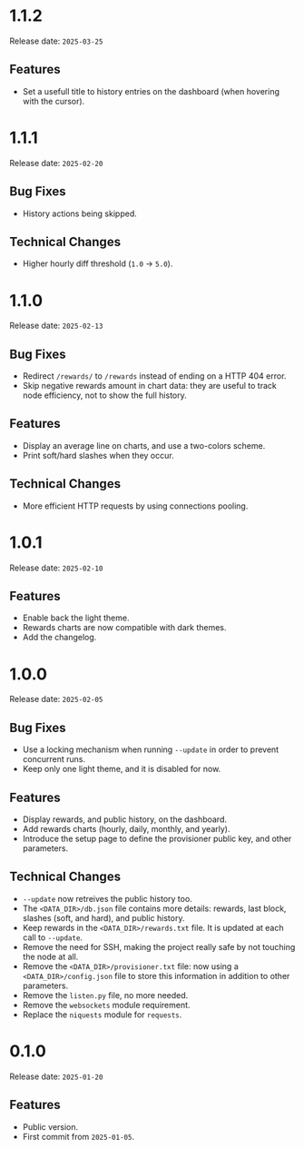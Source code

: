 # 1.1.2

Release date: `2025-03-25`

## Features

- Set a usefull title to history entries on the dashboard (when hovering with the cursor).

# 1.1.1

Release date: `2025-02-20`

## Bug Fixes

- History actions being skipped.

## Technical Changes

- Higher hourly diff threshold (`1.0` → `5.0`).

# 1.1.0

Release date: `2025-02-13`

## Bug Fixes

- Redirect `/rewards/` to `/rewards` instead of ending on a HTTP 404 error.
- Skip negative rewards amount in chart data: they are useful to track node efficiency, not to show the full history.

## Features

- Display an average line on charts, and use a two-colors scheme.
- Print soft/hard slashes when they occur.

## Technical Changes

- More efficient HTTP requests by using connections pooling. 

# 1.0.1

Release date: `2025-02-10`

## Features

- Enable back the light theme.
- Rewards charts are now compatible with dark themes.
- Add the changelog.

# 1.0.0

Release date: `2025-02-05`

## Bug Fixes

- Use a locking mechanism when running `--update` in order to prevent concurrent runs.
- Keep only one light theme, and it is disabled for now.

## Features

- Display rewards, and public history, on the dashboard.
- Add rewards charts (hourly, daily, monthly, and yearly).
- Introduce the setup page to define the provisioner public key, and other parameters.

## Technical Changes

- `--update` now retreives the public history too.
- The `<DATA_DIR>/db.json` file contains more details: rewards, last block, slashes (soft, and hard), and public history.
- Keep rewards in the `<DATA_DIR>/rewards.txt` file. It is updated at each call to `--update`.
- Remove the need for SSH, making the project really safe by not touching the node at all.
- Remove the `<DATA_DIR>/provisioner.txt` file: now using a `<DATA_DIR>/config.json` file to store this information in addition to other parameters.
- Remove the `listen.py` file, no more needed.
- Remove the `websockets` module requirement.
- Replace the `niquests` module for `requests`.

# 0.1.0

Release date: `2025-01-20`

## Features

- Public version.
- First commit from `2025-01-05`.
